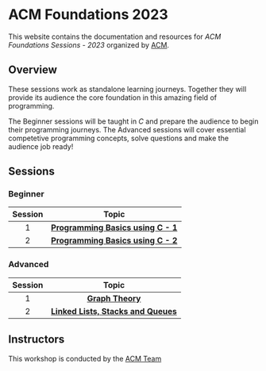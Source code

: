 # ACM Foundations 2023

This website contains the documentation and resources for *ACM Foundations Sessions - 2023* organized by [ACM](https://www.acmbpdc.org/).

## Overview

These sessions work as standalone learning journeys. Together they will provide its audience the core foundation in this amazing field of programming.

The Beginner sessions will be taught in *C* and prepare the audience to begin their programming journeys. The Advanced sessions will cover essential competetive programming concepts, solve questions and make the audience job ready!

## Sessions


### Beginner

| Session | Topic |
| :-----: |:-------------:|
| 1 | [**Programming Basics using C - 1**](./Beginner-1) |
| 2 | [**Programming Basics using C - 2**](./Beginner-2) |


### Advanced

| Session | Topic |
| :-----: |:-------------:|
| 1 | [**Graph Theory**](./Advanced-1) |
| 2 | [**Linked Lists, Stacks and Queues**](./Advanced-2) |


## Instructors

This workshop is conducted by the [ACM Team](https://www.acmbpdc.org/about)
